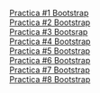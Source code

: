 
<a href="https://chaveztruz.github.io/16abril.html"> Practica #1 Bootstrap </a><br>
<a href="https://chaveztruz.github.io/Tablas%20bootstrap.html"> Practica #2 Bootstrap </a><br>
<a href="https://chaveztruz.github.io/practicabootstrap.html"> Practica #3 Bootsrap </a><br>
<a href="https://chaveztruz.github.io/imagenes.html">Practica #4 Bootstrap </a><br>
<a href="https://chaveztruz.github.io/20%20de%20abril.html"> Practica #5 Bootstrap </a><br>
<a href="https://chaveztruz.github.io/PRACTICA%206.html"> Practica #6 Bootstrap</a><br>
<a href="https://chaveztruz.github.io/practica7.html"> Practica #7 Bootstrap </a><br>
<a href="https://chaveztruz.github.io/modalesenbootstrap.html"> Practica #8 Bootstrap </a><br>
